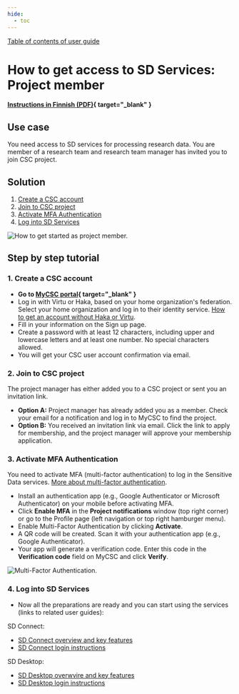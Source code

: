 ```yaml
---
hide:
  - toc
---
```


[Table of contents of user guide](sd-services-toc.md) 

# How to get access to SD Services: Project member

**[Instructions in Finnish (PDF)](https://a3s.fi/docs-files/sensitive-data/SD_palvelut_aloita.pdf){ target="_blank" }**

## Use case

You need access to SD services for processing research data. You are member of a research team and research team manager has invited you to join CSC project.

## Solution

1. [Create a CSC account](#1-create-a-csc-account)
2. [Join to CSC project](#2-join-to-csc-project)
3. [Activate MFA Authentication](#3-activate-mfa-authentication)
5. [Log into SD Services](#4-log-into-sd-services)

![How to get started as project member.](https://a3s.fi/docs-files/sensitive-data/MyCSC/HowToGetStarted_SD_Project_Member.png)

## Step by step tutorial

### 1. Create a CSC account

- **Go to [MyCSC portal](https://my.csc.fi){ target="_blank" }**
- Log in with Virtu or Haka, based on your home organization's federation. Select your home organization and log in to their identity service. [How to get an account without Haka or Virtu](../../accounts/how-to-create-new-user-account.md#getting-an-account-without-haka-or-virtu).
- Fill in your information on the Sign up page.
- Create a password with at least 12 characters, including upper and lowercase letters and at least one number. No special characters allowed.
- You will get your CSC user account confirmation via email.

### 2. Join to CSC project

The project manager has either added you to a CSC project or sent you an invitation link.

* **Option A:** Project manager has already added you as a member. Check your email for a notification and log in to MyCSC to find the project.
* **Option B:** You received an invitation link via email. Click the link to apply for membership, and the project manager will approve your membership application.

### 3. Activate MFA Authentication

You need to activate MFA (multi-factor authentication) to log in the Sensitive Data services. [More about multi-factor authentication](../../accounts/mfa.md).

- Install an authentication app (e.g., Google Authenticator or Microsoft Authenticator) on your mobile before activating MFA.
- Click **Enable MFA** in the **Project notifications** window (top right corner) or go to the Profile page (left navigation or top right hamburger menu).
- Enable Multi-Factor Authentication by clicking **Activate**.
- A QR code will be created. Scan it with your authentication app (e.g., Google Authenticator).
- Your app will generate a verification code. Enter this code in the **Verification code** field on MyCSC and click **Verify**.

![Multi-Factor Authentication.](https://a3s.fi/docs-files/sensitive-data/MyCSC/MyCSC_MFA.png)

### 4. Log into SD Services

- Now all the preparations are ready and you can start using the services (links to related user guides):

SD Connect:

- [SD Connect overview and key features](./sd_connect.md)
- [SD Connect login instructions](./sd-connect-login.md)
  
SD Desktop:

- [SD Desktop overwvire and key features](./sd_desktop.md)
- [SD Desktop login instructions](sd-desktop-login.md)

